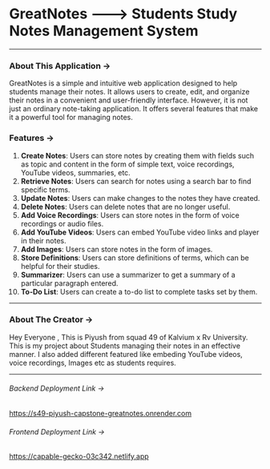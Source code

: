 # GreatNotes ---> Students Study Notes Management System
* * *
### About This Application ->
GreatNotes is a simple and intuitive web application designed to help students manage their notes. It allows users to create, edit, and organize their notes in a convenient and user-friendly interface. However, it is not just an ordinary note-taking application. It offers several features that make it a powerful tool for managing notes.

### Features ->
1. **Create Notes**: Users can store notes by creating them with fields such as topic and content in the form of simple text, voice recordings, YouTube videos, summaries, etc.
2. **Retrieve Notes**: Users can search for notes using a search bar to find specific terms.
3. **Update Notes**: Users can make changes to the notes they have created.
4. **Delete Notes**: Users can delete notes that are no longer useful.
5. **Add Voice Recordings**: Users can store notes in the form of voice recordings or audio files.
6. **Add YouTube Videos**: Users can embed YouTube video links and player in their notes.
7. **Add Images**: Users can store notes in the form of images.
8. **Store Definitions**: Users can store definitions of terms, which can be helpful for their studies.
9. **Summarizer**: Users can use a summarizer to get a summary of a particular paragraph entered.
10. **To-Do List**: Users can create a to-do list to complete tasks set by them.
* * *
### About The Creator ->
Hey Everyone , This is Piyush from squad 49 of Kalvium x Rv University. This is my project about Students managing their notes in an effective manner. I also added different featured like embeding YouTube videos, voice recordings, Images etc as students requires. 
* * *
###### Backend Deployment Link -> 
https://s49-piyush-capstone-greatnotes.onrender.com

###### Frontend Deployment Link -> 
https://capable-gecko-03c342.netlify.app
